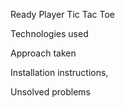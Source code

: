 Ready Player Tic Tac Toe

Technologies used  

Approach taken 

Installation instructions,

Unsolved problems
